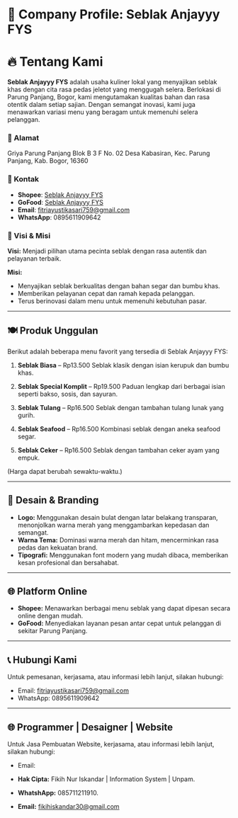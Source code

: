 # 🏢 Company Profile: Seblak Anjayyy FYS

# 🔥 Tentang Kami

**Seblak Anjayyy FYS** adalah usaha kuliner lokal yang menyajikan seblak khas dengan cita rasa pedas jeletot yang menggugah selera. Berlokasi di Parung Panjang, Bogor, kami mengutamakan kualitas bahan dan rasa otentik dalam setiap sajian. Dengan semangat inovasi, kami juga menawarkan variasi menu yang beragam untuk memenuhi selera pelanggan.

### 📍 Alamat

Griya Parung Panjang Blok B 3 F No. 02
Desa Kabasiran, Kec. Parung Panjang,
Kab. Bogor, 16360

### 📱 Kontak

* **Shopee**: [Seblak Anjayyy FYS](https://spf.shopee.co.id/2fyrig86qo)
* **GoFood**: [Seblak Anjayyy FYS](https://gofood.link/a/C77jE1U)
* **Email**: [fitriayustikasari759@gmail.com](mailto:fitriayustikasari759@gmail.com)
* **WhatsApp**: 0895611909642

### 🎯 Visi & Misi

**Visi:**
Menjadi pilihan utama pecinta seblak dengan rasa autentik dan pelayanan terbaik.

**Misi:**

* Menyajikan seblak berkualitas dengan bahan segar dan bumbu khas.
* Memberikan pelayanan cepat dan ramah kepada pelanggan.
* Terus berinovasi dalam menu untuk memenuhi kebutuhan pasar.

---

## 🍽️ Produk Unggulan

Berikut adalah beberapa menu favorit yang tersedia di Seblak Anjayyy FYS:

1. **Seblak Biasa** – Rp13.500
   Seblak klasik dengan isian kerupuk dan bumbu khas.

2. **Seblak Special Komplit** – Rp19.500
   Paduan lengkap dari berbagai isian seperti bakso, sosis, dan sayuran.

3. **Seblak Tulang** – Rp16.500
   Seblak dengan tambahan tulang lunak yang gurih.

4. **Seblak Seafood** – Rp16.500
   Kombinasi seblak dengan aneka seafood segar.

5. **Seblak Ceker** – Rp16.500
   Seblak dengan tambahan ceker ayam yang empuk.

(Harga dapat berubah sewaktu-waktu.)

---

## 🎨 Desain & Branding

* **Logo:** Menggunakan desain bulat dengan latar belakang transparan, menonjolkan warna merah yang menggambarkan kepedasan dan semangat.
* **Warna Tema:** Dominasi warna merah dan hitam, mencerminkan rasa pedas dan kekuatan brand.
* **Tipografi:** Menggunakan font modern yang mudah dibaca, memberikan kesan profesional dan bersahabat.

---

## 🌐 Platform Online

* **Shopee:** Menawarkan berbagai menu seblak yang dapat dipesan secara online dengan mudah.
* **GoFood:** Menyediakan layanan pesan antar cepat untuk pelanggan di sekitar Parung Panjang.

---

## 📞 Hubungi Kami

Untuk pemesanan, kerjasama, atau informasi lebih lanjut, silakan hubungi:

* Email: [fitriayustikasari759@gmail.com](mailto:fitriayustikasari759@gmail.com)
* WhatsApp: 0895611909642

---

## 🌐 Programmer | Desaigner | Website 

Untuk Jasa Pembuatan Website, kerjasama, atau informasi lebih lanjut, silakan hubungi:

* Email: 

* **Hak Cipta:** Fikih Nur Iskandar | Information System | Unpam.
* **WhatshApp:** 085711211910.
* **Email:** [fikihiskandar30@gmail.com](mailto:fikihiskandar30@gmail.com)
